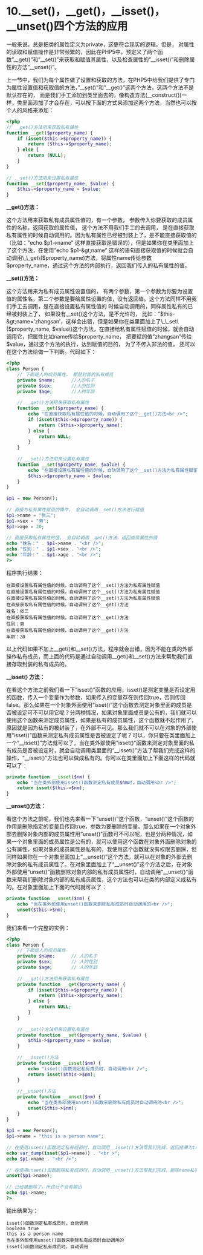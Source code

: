 # 10.\_\_set\(\)，\_\_get\(\)，\_\_isset\(\)，\_\_unset\(\)四个方法的应用

一般来说，总是把类的属性定义为private，这更符合现实的逻辑。但是， 对属性的读取和赋值操作是非常频繁的，因此在PHP5中，预定义了两个函数”\_\_get\(\)”和”\_\_set\(\)”来获取和赋值其属性，以及检查属性的”\_\_isset\(\)”和删除属性的方法”\_\_unset\(\)”。

上一节中，我们为每个属性做了设置和获取的方法，在PHP5中给我们提供了专门为属性设置值和获取值的方法，”\_\_set\(\)”和“\_\_get\(\)”这两个方法，这两个方法不是默认存在的， 而是我们手工添加到类里面去的，像构造方法\(\_\_construct\(\)\)一样，类里面添加了才会存在，可以按下面的方式来添加这两个方法，当然也可以按个人的风格来添加：

```php
<?php
// __get()方法用来获取私有属性
function __get($property_name) {
    if (isset($this->$property_name)) {
        return ($this->$property_name);
    } else {
        return (NULL);
    }
}
 
// __set()方法用来设置私有属性
function __set($property_name, $value) {
    $this->$property_name = $value;
}
```

**\_\_get\(\)方法：**

这个方法用来获取私有成员属性值的，有一个参数， 参数传入你要获取的成员属性的名称，返回获取的属性值， 这个方法不用我们手工的去调用， 是在直接获取私有属性的时候自动调用的。因为私有属性已经被封装上了，是不能直接获取值的（比如：”echo $p1-&gt;name” 这样直接获取是错误的），但是如果你在类里面加上了这个方法，在使用”echo $p1-&gt;name” 这样的语句直接获取值的时候就会自动调用\_\_get\($property\_name\)方法，将属性name传给参数$property\_name，通过这个方法的内部执行，返回我们传入的私有属性的值。

**\_\_set\(\)方法：**

这个方法用来为私有成员属性设置值的， 有两个参数，第一个参数为你要为设置值的属性名，第二个参数是要给属性设置的值，没有返回值。这个方法同样不用我们手工去调用，是在直接设置私有属性值的 时候自动调用的，同样属性私有的已经被封装上了， 如果没有\_\_set\(\)这个方法，是不允许的， 比如：”$this-&gt;name=’zhangsan’，这样会出错，但是如果你在类里面加上了\_\_set\($property\_name, $value\)这个方法，在直接给私有属性赋值的时候，就会自动调用它，把属性比如name传给$property\_name， 把要赋的值”zhangsan”传给$value，通过这个方法的执行，达到赋值的目的， 为了不传入非法的值， 还可以在这个方法给做一下判断。代码如下：

```php
<?php
class Person {
    // 下面是人的成员属性， 都是封装的私有成员
    private $name;      //人的名子
    private $sex;       //人的性别
    private $age;       //人的年龄
 
    // __get()方法用来获取私有属性
    function __get($property_name) {
        echo "在直接获取私有属性值的时候，自动调用了这个__get()方法<br />";
        if (isset($this->$property_name)) {
            return ($this->$property_name);
        } else {
            return NULL;
        }
    }
 
    // __set()方法用来设置私有属性
    function __set($property_name, $value) {
        echo "在直接设置私有属性值的时候，自动调用了这个__set()方法为私有属性赋值<br />";
        $this->$property_name = $value;
    }
}
 
$p1 = new Person();
 
// 直接为私有属性赋值的操作， 会自动调用__set()方法进行赋值
$p1->name = "张三";
$p1->sex = "男";
$p1->age = 20;
 
// 直接获取私有属性的值， 会自动调用__get()方法，返回成员属性的值
echo "姓名：" . $p1->name . "<br />";
echo "性别：" . $p1->sex . "<br />";
echo "年龄：" . $p1->age . "<br />";
?>
```

程序执行结果：

```
在直接设置私有属性值的时候，自动调用了这个__set()方法为私有属性赋值
在直接设置私有属性值的时候，自动调用了这个__set()方法为私有属性赋值
在直接设置私有属性值的时候，自动调用了这个__set()方法为私有属性赋值
在直接获取私有属性值的时候，自动调用了这个__get()方法
姓名：张三
在直接获取私有属性值的时候，自动调用了这个__get()方法
性别：男
在直接获取私有属性值的时候，自动调用了这个__get()方法
年龄：20
```

以上代码如果不加上\_\_get\(\)和\_\_set\(\)方法，程序就会出错，因为不能在类的外部操作私有成员，而上面的代码是通过自动调用\_\_get\(\)和\_\_set\(\)方法来帮助我们直接存取封装的私有成员的。

**\_\_isset\(\) 方法：**

在看这个方法之前我们看一下“isset\(\)”函数的应用，isset\(\)是测定变量是否设定用的函数，传入一个变量作为参数，如果传入的变量存在则传回true，否则传回false。那么如果在一个对象外面使用“isset\(\)”这个函数去测定对象里面的成员是否被设定可不可以用它呢？分两种情况，如果对象里面成员是公有的，我们就可以使用这个函数来测定成员属性，如果是私有的成员属性，这个函数就不起作用了，原因就是因为私有的被封装了，在外部不可见。那么我们就不可以在对象的外部使用“isset\(\)”函数来测定私有成员属性是否被设定了呢？可以，你只要在类里面加上一个“\_\_isset\(\)”方法就可以了，当在类外部使用”isset\(\)”函数来测定对象里面的私有成员是否被设定时，就会自动调用类里面的“\_\_isset\(\)”方法了帮我们完成这样的操作，“\_\_isset\(\)”方法也可以做成私有的。你可以在类里面加上下面这样的代码就可以了：

```php
private function __isset($nm) {
    echo "当在类外部使用isset()函数测定私有成员$nm时，自动调用<br />";
    return isset($this->$nm);
}
```

**\_\_unset\(\)方法：**

看这个方法之前呢，我们也先来看一下“unset\(\)”这个函数，“unset\(\)”这个函数的作用是删除指定的变量且传回true，参数为要删除的变量。那么如果在一个对象外部去删除对象内部的成员属性用“unset\(\)”函数可不可以呢，也是分两种情况，如果一个对象里面的成员属性是公有的，就可以使用这个函数在对象外面删除对象的公有属性，如果对象的成员属性是私有的，我使用这个函数就没有权限去删除，但同样如果你在一个对象里面加上“\_\_unset\(\)”这个方法，就可以在对象的外部去删除对象的私有成员属性了。在对象里面加上了“\_\_unset\(\)”这个方法之后，在对象外部使用“unset\(\)”函数删除对象内部的私有成员属性时，自动调用“\_\_unset\(\)”函数来帮我们删除对象内部的私有成员属性，这个方法也可以在类的内部定义成私有的。在对象里面加上下面的代码就可以了：

```php
private function __unset($nm) {
    echo "当在类外部使用unset()函数来删除私有成员时自动调用的<br />";
    unset($this->$nm);
}
```

我们来看一个完整的实例：

```php
<?php
class Person {
    // 下面是人的成员属性
    private $name;      // 人的名子
    private $sex;       // 人的性别
    private $age;       // 人的年龄
 
    // __get()方法用来获取私有属性
    private function __get($property_name) {
        if (isset($this->$property_name)) {
            return ($this->$property_name);
        } else {
            return NULL;
        }
    }
 
    // __set()方法用来设置私有属性
    private function __set($property_name, $value) {
        $this->$property_name = $value;
    }
 
    // __isset()方法
    private function __isset($nm) {
        echo "isset()函数测定私有成员时，自动调用<br />";
        return isset($this->$nm);
    }
 
    //__unset()方法
    private function __unset($nm) {
        echo "当在类外部使用unset()函数来删除私有成员时自动调用的<br />";
        unset($this->$nm);
    }
}
 
$p1 = new Person();
$p1->name = "this is a person name";
 
// 在使用isset()函数测定私有成员时，自动调用__isset()方法帮我们完成，返回结果为true
echo var_dump(isset($p1->name)) . "<br >";
echo $p1->name . "<br />";
 
// 在使用unset()函数删除私有成员时，自动调用__unset()方法帮我们完成，删除name私有属性
unset($p1->name);
 
// 已经被删除了，所这行不会有输出
echo $p1->name;
?>
```

输出结果为：

```
isset()函数测定私有成员时，自动调用
boolean true
this is a person name
当在类外部使用unset()函数来删除私有成员时自动调用的
isset()函数测定私有成员时，自动调用
```




